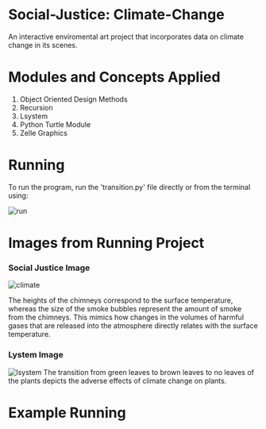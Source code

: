 # Social-Justice: Climate-Change
An interactive enviromental art project that incorporates data on climate change in its scenes.

# Modules and Concepts Applied
1. Object Oriented Design Methods
2. Recursion
3. Lsystem
4. Python Turtle Module
5. Zelle Graphics

# Running 
To run the program, run the 'transition.py' file directly or from the terminal using:

![run](https://user-images.githubusercontent.com/106436271/212457132-e72bfc1c-19d0-4cdb-baa6-7cd55922b8ee.GIF)

# Images from Running Project

### Social Justice Image

![climate](https://user-images.githubusercontent.com/106436271/212457143-35d29272-68a7-4da6-9548-37b99ee164f9.gif)

 The heights of the chimneys correspond to the surface temperature, whereas the size of the smoke bubbles represent the amount of smoke from the chimneys.
 This mimics how changes in the volumes of harmful gases that are released into the atmosphere directly relates with the surface temperature.

### Lystem Image
![lsystem](https://user-images.githubusercontent.com/106436271/212447147-57537317-9b23-4870-b6c2-41a44acc6b3a.GIF)
The transition from green leaves to brown leaves to no leaves of the plants depicts the adverse effects of climate change on plants.


# Example Running 
